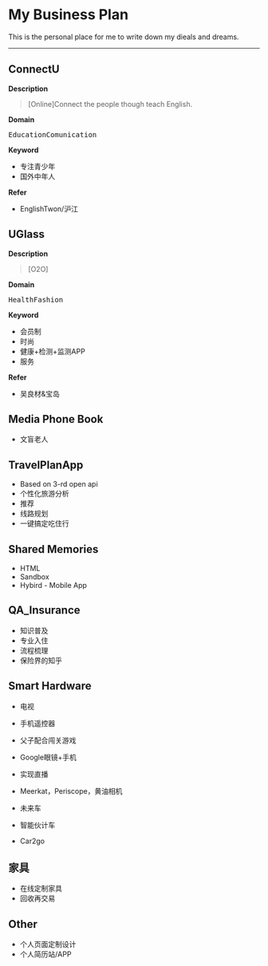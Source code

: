 My Business Plan
==============

This is the personal place for me to write down my dieals and dreams.

---------------



ConnectU
------------------
**Description**
>[Online]Connect the people though teach English.

**Domain**

<kbd>Education</kbd><kbd>Comunication</kbd>

**Keyword**
- 专注青少年
- 国外中年人

**Refer**
- EnglishTwon/沪江



UGlass
-------------
**Description**
>[O2O]

**Domain**

<kbd>Health</kbd><kbd>Fashion</kbd>

**Keyword**
- 会员制
- 时尚
- 健康+检测+监测APP
- 服务

**Refer**
- 吴良材&宝岛


Media Phone Book
----------------------------------
- 文盲老人

TravelPlanApp
--------------------------------
- Based on 3-rd open api
- 个性化旅游分析
- 推荐
- 线路规划
- 一键搞定吃住行 

Shared Memories
--------------------------------
- HTML
- Sandbox
- Hybird - Mobile App


QA_Insurance
---------------------------
- 知识普及
- 专业入住
- 流程梳理
- 保险界的知乎


Smart Hardware
---------------------------
- 电视
 - 手机遥控器
 - 父子配合闯关游戏

- Google眼镜+手机
 - 实现直播
 - Meerkat，Periscope，黄油相机

- 未来车
 - 智能伙计车
 - Car2go

 
家具
-------------------
- 在线定制家具
- 回收再交易 
 
  
 Other
 -------------
- 个人页面定制设计
- 个人简历站/APP





